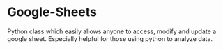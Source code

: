 # Google-Sheets
Python class which easily allows anyone to access, modify and update a google sheet. Especially helpful for those using python to analyze data.

